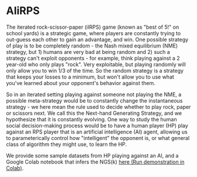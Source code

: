 # AIiRPS

The iterated rock-scissor-paper (iIRPS) game (known as "best of 5!" on school yards) is a strategic game, where players are constantly trying to out-guess each other to gain an advantage, and win.  One possible strategy of play is to be completely random - the Nash mixed equilibrium (NME) strategy, but 1) humans are very bad at being random and 2) such a strategy can't exploit opponents - for example, think playing against a 2 year-old who only plays "rock".  Very exploitable, but playing randomly will only allow you to win 1/3 of the time.  So the random strategy is a strategy that keeps your losses to a minimum, but won't allow you to use what you've learned about your opponent's behavior against them.

So in an iterated setting playing against someone not playing the NME, a possible meta-strategy would be to constantly change the instantaneous strategy - we here mean the rule used to decide whether to play rock, paper or scissors next.  We call this the Next-hand Generating Strategy, and we hypothesize that it is constantly evolving.  One way to study the human social decision-making process would be to have a human player (HP) play against an RPS player that is an artificial intelligence (AI) agent, allowing us to parameterically control how "intelligent" the opponent is, or what general class of algorithm they might use, to learn the HP.  

We provide some sample datasets from HP playing against an AI, and a Google Colab notebook that infers the NGS(k) <A href="https://colab.research.google.com/github/AraiKensuke/AIiRPS/blob/master/Launch.ipynb">here (Run demonstration in Colab)</A>.



